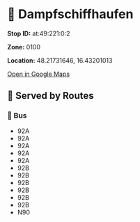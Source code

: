 # 🚉 Dampfschiffhaufen


**Stop ID:** at:49:221:0:2

**Zone:** 0100

**Location:** 48.21731646, 16.43201013

[Open in Google Maps](https://www.google.com/maps?q=48.21731646,16.43201013)

## 🚆 Served by Routes

### 🚌 Bus
- 92A
- 92A
- 92A
- 92A
- 92A
- 92B
- 92B
- 92B
- 92B
- 92B
- 92B
- N90